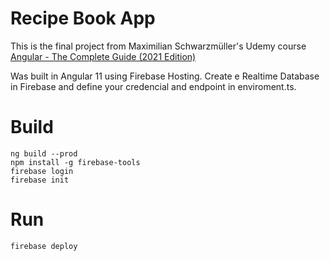 # Recipe Book App

This is the final project from Maximilian Schwarzmüller's Udemy course [Angular - The Complete Guide (2021 Edition)](https://www.udemy.com/course/the-complete-guide-to-angular-2/)

Was built in Angular 11 using Firebase Hosting. Create e Realtime Database in Firebase and define your credencial and endpoint in enviroment.ts.

# Build
```
ng build --prod
npm install -g firebase-tools
firebase login
firebase init
```

# Run

```
firebase deploy
```
